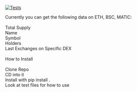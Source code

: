 [![Tests](https://github.com/crosschainer/pydefistats/actions/workflows/python-app.yml/badge.svg)](https://github.com/crosschainer/pydefistats/actions/workflows/python-app.yml)

Currently you can get the following data on ETH, BSC, MATIC:\
\
Total Supply\
Name\
Symbol\
Holders\
Last Exchanges on Specific DEX\
\
How to Install\
\
Clone Repo\
CD into it\
Install with pip install .\
Look at test files for how to use
